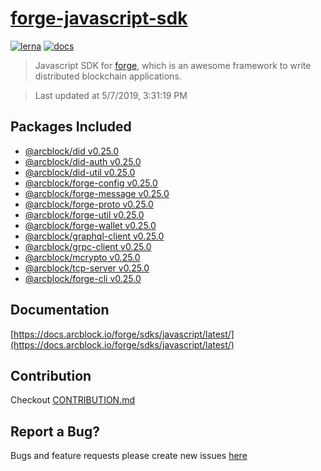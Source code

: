 # [forge-javascript-sdk](https://github.com/ArcBlock/forge-js)

[![lerna](https://img.shields.io/badge/maintained%20with-lerna-cc00ff.svg)](https://lernajs.io/)
[![docs](https://img.shields.io/badge/powered%20by-arcblock-green.svg)](https://docs.arcblock.io)

> Javascript SDK for [forge](https://docs.arcblock.io/forge/latest/), which is an awesome framework to write distributed blockchain applications.

> Last updated at 5/7/2019, 3:31:19 PM

## Packages Included


- [@arcblock/did v0.25.0](./packages/did)
- [@arcblock/did-auth v0.25.0](./packages/did-auth)
- [@arcblock/did-util v0.25.0](./packages/did-util)
- [@arcblock/forge-config v0.25.0](./packages/forge-config)
- [@arcblock/forge-message v0.25.0](./packages/forge-message)
- [@arcblock/forge-proto v0.25.0](./packages/forge-proto)
- [@arcblock/forge-util v0.25.0](./packages/forge-util)
- [@arcblock/forge-wallet v0.25.0](./packages/forge-wallet)
- [@arcblock/graphql-client v0.25.0](./packages/graphql-client)
- [@arcblock/grpc-client v0.25.0](./packages/grpc-client)
- [@arcblock/mcrypto v0.25.0](./packages/mcrypto)
- [@arcblock/tcp-server v0.25.0](./packages/tcp-server)
- [@arcblock/forge-cli v0.25.0](./apps/forge-cli)

## Documentation

[https://docs.arcblock.io/forge/sdks/javascript/latest/](https://docs.arcblock.io/forge/sdks/javascript/latest/)

## Contribution

Checkout [CONTRIBUTION.md](./CONTRIBUTION.md)

## Report a Bug?

Bugs and feature requests please create new issues [here](https://github.com/ArcBlock/forge-js/issues)
